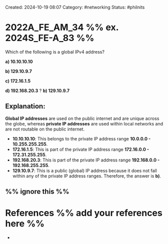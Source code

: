 Created: 2024-10-19 08:07
Category: #networking 
Status: #philnits


# 2022A_FE_AM_34 %% ex. 2024S_FE-A_83 %%

Which of the following is a global IPv4 address?

**a) 10.10.10.10** 

**b) 129.10.9.7** 

**c) 172.16.1.5** 

**d) 192.168.20.3**
? 
**b) 129.10.9.7** 

## **Explanation:**

**Global IP addresses** are used on the public internet and are unique across the globe, whereas **private IP addresses** are used within local networks and are not routable on the public internet.

- **10.10.10.10**: This belongs to the private IP address range **10.0.0.0 - 10.255.255.255**.
- **172.16.1.5**: This is part of the private IP address range **172.16.0.0 - 172.31.255.255**.
- **192.168.20.3**: This is part of the private IP address range **192.168.0.0 - 192.168.255.255**.
- **129.10.9.7**: This is a public (global) IP address because it does not fall within any of the private IP address ranges.
Therefore, the answer is **b)**.







%% ignore this %%
---









# References %% add your references here %%
- 